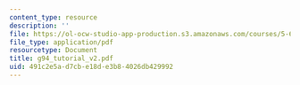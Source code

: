 ```yaml
---
content_type: resource
description: ''
file: https://ol-ocw-studio-app-production.s3.amazonaws.com/courses/5-68j-kinetics-of-chemical-reactions-spring-2003/491c2e5ad7cbe18de3b84026db429992_g94_tutorial_v2.pdf
file_type: application/pdf
resourcetype: Document
title: g94_tutorial_v2.pdf
uid: 491c2e5a-d7cb-e18d-e3b8-4026db429992
---
```

